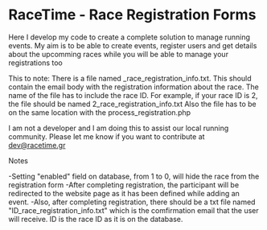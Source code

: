 # RaceTime - Race Registration Forms 

Here I develop my code to create a complete solution to manage running events.
My aim is to be able to create events, register users and get details about the upcomming races while you will be able to manage your registrations too

This to note:
There is a file named _race_registration_info.txt. This should contain the email body with the registration information about the race.
The name of the file has to include the race ID. For example, if your race ID is 2, the file should be named 2_race_registration_info.txt
Also the file has to be on the same location with the process_registration.php

I am not a developer and I am doing this to assist our local running community.
Please let me know if you want to contribute at dev@racetime.gr

Notes

-Setting "enabled" field on database, from 1 to 0, will hide the race from the registration form
-After completing registration, the participant will be redirected to the website page as it has been defined while adding an event.
-Also, after completing registration, there should be a txt file named "ID_race_registration_info.txt" which is the comfirmation email that the user will receive. ID is the race ID as it is on the database.
